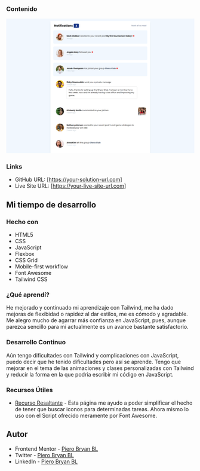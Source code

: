 ### Contenido

![](./public/assets/Capture%20Notifications.png)

### Links

- GitHub URL: [https://your-solution-url.com]
- Live Site URL: [https://your-live-site-url.com]

## Mi tiempo de desarrollo

### Hecho con

- HTML5
- CSS
- JavaScript
- Flexbox
- CSS Grid
- Mobile-first workflow
- Font Awesome
- Tailwind CSS

### ¿Qué aprendí?

He mejorado y continuado mi aprendizaje con Tailwind, me ha dado mejoras de flexibidad o rapidez al dar estilos, me es cómodo y agradable. Me alegro mucho de agarrar más confianza en JavaScript, pues, aunque parezca sencillo para mí actualmente es un avance bastante satisfactorio.

### Desarrollo Continuo

Aún tengo dificultades con Tailwind y complicaciones con JavaScript, puedo decir que he tenido dificultades pero así se aprende. Tengo que mejorar en el tema de las animaciones y clases personalizadas con Tailwind y reducir la forma en la que podria escribir mi código en JavaScript.

### Recursos Útiles

- [Recurso Resaltante](https://fontawesome.com/icons) - Esta página me ayudo a poder simplificar el hecho de tener que buscar iconos para determinadas tareas. Ahora mismo lo uso con el Script ofrecido meramente por Font Awesome.

## Autor

- Frontend Mentor - [Piero Bryan BL](https://www.frontendmentor.io/profile/PieroBryanBL)
- Twitter - [Piero Bryan BL](https://twitter.com/pierobryan_bl1)
- LinkedIn - [Piero Bryan BL](https://www.linkedin.com/in/piero-bryan-benigno-leyva-604775244?lipi=urn%3Ali%3Apage%3Ad_flagship3_profile_view_base_contact_details%3BFNAR%2Fdm%2FSAmeV9ZHidShYA%3D%3D)